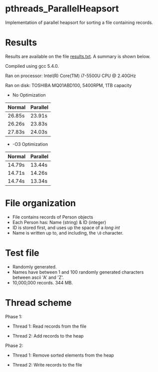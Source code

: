 # pthreads_ParallelHeapsort
Implementation of parallel heapsort for sorting a file containing records.

# Results

Results are available on the file [results.txt](./results.txt). A summary is shown below.

Compiled using gcc 5.4.0.

Ran on processor: Intel(R) Core(TM) i7-5500U CPU @ 2.40GHz

Ran on disk: TOSHIBA MQ01ABD100, 5400RPM, 1TB capacity

- No Optimization

Normal | Parallel
---|---
26.85s | 23.91s
26.26s | 23.83s
27.83s | 24.03s

- -O3 Optimization

Normal | Parallel
---|---
14.79s | 13.44s
14.71s | 14.26s
14.74s | 13.34s

# File organization

- File contains records of Person objects
- Each Person has: Name (string) & ID (integer)
- ID is stored first, and uses up the space of a *long int*
- Name is written up to, and including, the `\0` character.

# Test file

 - Randomly generated.
 - Names have between 1 and 100 randomly generated characters between ascii 'A' and 'Z'.
 - 10,000,000 records. 344 MB.

# Thread scheme

Phase 1:
  
- Thread 1: Read records from the file
  
- Thread 2: Add records to the heap
  
Phase 2:
  
- Thread 1: Remove sorted elements from the heap
  
- Thread 2: Write records to the file
